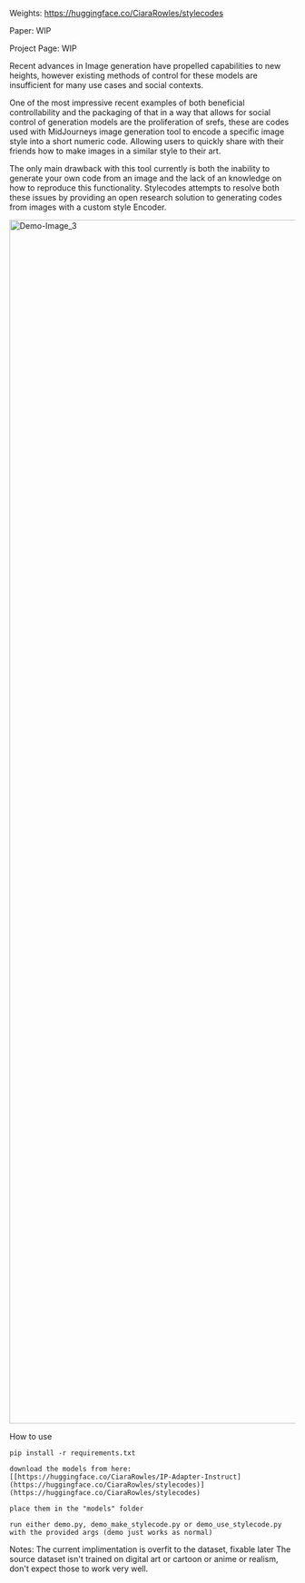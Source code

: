 Weights: https://huggingface.co/CiaraRowles/stylecodes

Paper: WIP

Project Page: WIP


Recent advances in Image generation have propelled capabilities to new heights, however existing methods of control for these models are insufficient for many use cases and social contexts.

One of the most impressive recent examples of both beneficial controllability and the packaging of that in a way that allows for social control of generation models are the proliferation of srefs, these are codes used with MidJourneys image generation tool to encode a specific image style into a short numeric code. Allowing users to quickly share with their friends how to make images in a similar style to their art.

The only main drawback with this tool currently is both the inability to generate your own code from an image and the lack of an knowledge on how to reproduce this functionality. Stylecodes attempts to resolve both these issues by providing an open research solution to generating codes from images with a custom style Encoder.

<img width="2122" alt="Demo-Image_3" src="https://github.com/user-attachments/assets/e7150b5e-8ea6-46ae-afa0-b8e48b8104d6">


How to use

```
pip install -r requirements.txt

download the models from here: [[https://huggingface.co/CiaraRowles/IP-Adapter-Instruct](https://huggingface.co/CiaraRowles/stylecodes)](https://huggingface.co/CiaraRowles/stylecodes)

place them in the "models" folder

run either demo.py, demo_make_stylecode.py or demo_use_stylecode.py with the provided args (demo just works as normal)

```

Notes:
The current implimentation is overfit to the dataset, fixable later
The source dataset isn't trained on digital art or cartoon or anime or realism, don't expect those to work very well.
